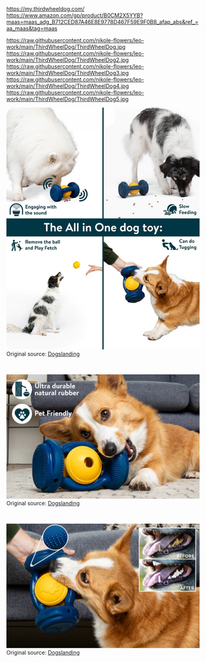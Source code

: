 https://my.thirdwheeldog.com/
https://www.amazon.com/gp/product/B0CM2X5YYB?maas=maas_adg_B712CED87A46E8E9778D467F59E9F0B8_afap_abs&ref_=aa_maas&tag=maas

https://raw.githubusercontent.com/nikole-flowers/leo-work/main/ThirdWheelDog/ThirdWheelDog.jpg
https://raw.githubusercontent.com/nikole-flowers/leo-work/main/ThirdWheelDog/ThirdWheelDog2.jpg
https://raw.githubusercontent.com/nikole-flowers/leo-work/main/ThirdWheelDog/ThirdWheelDog3.jpg
https://raw.githubusercontent.com/nikole-flowers/leo-work/main/ThirdWheelDog/ThirdWheelDog4.jpg
https://raw.githubusercontent.com/nikole-flowers/leo-work/main/ThirdWheelDog/ThirdWheelDog5.jpg

![Dogslanding](https://raw.githubusercontent.com/nikole-flowers/leo-work/main/Dogslanding/Dogslanding.jpeg "Dogslanding")
Original source: [Dogslanding](https://thedogslanding.com/products/dogslanding%E2%84%A2-calming-pawpartner-patent-pending)

</br>

![Dogslanding](https://raw.githubusercontent.com/nikole-flowers/leo-work/main/Dogslanding/Dogslanding2.jpeg "Dogslanding")
Original source: [Dogslanding](https://thedogslanding.com/products/dogslanding%E2%84%A2-calming-pawpartner-patent-pending)

</br>

![Dogslanding](https://raw.githubusercontent.com/nikole-flowers/leo-work/main/Dogslanding/Dogslanding3.jpeg "Dogslanding")
Original source: [Dogslanding](https://thedogslanding.com/products/dogslanding%E2%84%A2-calming-pawpartner-patent-pending)